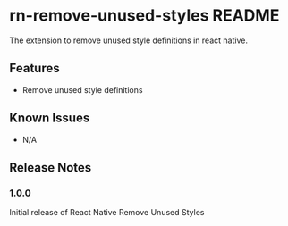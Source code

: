 # rn-remove-unused-styles README

The extension to remove unused style definitions in react native.

## Features

- Remove unused style definitions

## Known Issues

- N/A

## Release Notes

### 1.0.0

Initial release of React Native Remove Unused Styles
